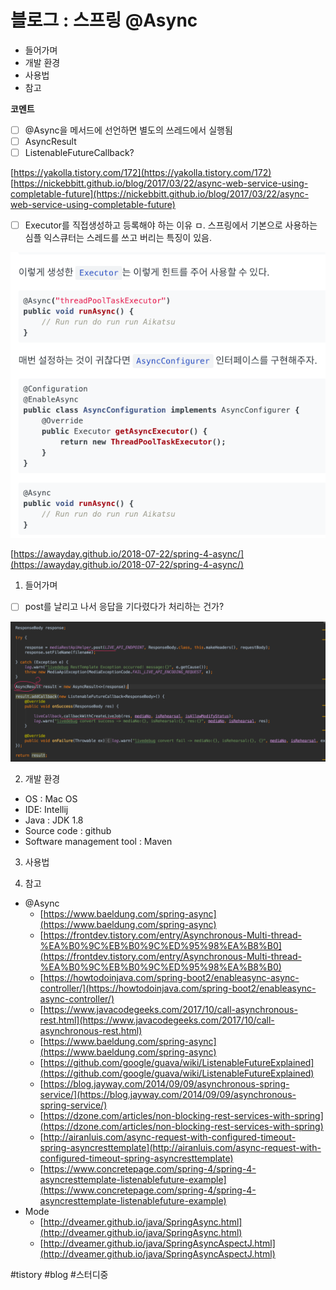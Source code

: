 # 블로그 : 스프링 @Async
* 들어가며
* 개발 환경
* 사용법
* 참고

**코멘트**
- [ ] @Async을 메서드에 선언하면 별도의 쓰레드에서 실행됨
- [ ] AsyncResult
- [ ] ListenableFutureCallback?

[https://yakolla.tistory.com/172](https://yakolla.tistory.com/172)
[https://nickebbitt.github.io/blog/2017/03/22/async-web-service-using-completable-future](https://nickebbitt.github.io/blog/2017/03/22/async-web-service-using-completable-future)

- [ ] Executor를 직접생성하고 등록해야 하는 이유
ㅁ. 스프링에서 기본으로 사용하는 심플 익스큐터는 스레드를 쓰고 버리는 특징이 있음.

![](%EB%B8%94%EB%A1%9C%EA%B7%B8%20%20%EC%8A%A4%ED%94%84%EB%A7%81%20@Async/image_2.png)

[https://awayday.github.io/2018-07-22/spring-4-async/](https://awayday.github.io/2018-07-22/spring-4-async/)

1. 들어가며

- [ ] post를 날리고 나서 응답을 기다렸다가 처리하는 건가?

![](%EB%B8%94%EB%A1%9C%EA%B7%B8%20%20%EC%8A%A4%ED%94%84%EB%A7%81%20@Async/3198CBBD-B7BC-4D2D-BA27-DF60388C4709.png)

2. 개발 환경

* OS : Mac OS
* IDE: Intellij
* Java : JDK 1.8
* Source code : github
* Software management tool : Maven

3. 사용법

4. 참고

* @Async
	* [https://www.baeldung.com/spring-async](https://www.baeldung.com/spring-async)
	* [https://frontdev.tistory.com/entry/Asynchronous-Multi-thread-%EA%B0%9C%EB%B0%9C%ED%95%98%EA%B8%B0](https://frontdev.tistory.com/entry/Asynchronous-Multi-thread-%EA%B0%9C%EB%B0%9C%ED%95%98%EA%B8%B0)
	* [https://howtodoinjava.com/spring-boot2/enableasync-async-controller/](https://howtodoinjava.com/spring-boot2/enableasync-async-controller/)
	* [https://www.javacodegeeks.com/2017/10/call-asynchronous-rest.html](https://www.javacodegeeks.com/2017/10/call-asynchronous-rest.html)
	* [https://www.baeldung.com/spring-async](https://www.baeldung.com/spring-async)
	* [https://github.com/google/guava/wiki/ListenableFutureExplained](https://github.com/google/guava/wiki/ListenableFutureExplained)
	* [https://blog.jayway.com/2014/09/09/asynchronous-spring-service/](https://blog.jayway.com/2014/09/09/asynchronous-spring-service/)
	* [https://dzone.com/articles/non-blocking-rest-services-with-spring](https://dzone.com/articles/non-blocking-rest-services-with-spring)
	* [http://airanluis.com/async-request-with-configured-timeout-spring-asyncresttemplate](http://airanluis.com/async-request-with-configured-timeout-spring-asyncresttemplate)
	* [https://www.concretepage.com/spring-4/spring-4-asyncresttemplate-listenablefuture-example](https://www.concretepage.com/spring-4/spring-4-asyncresttemplate-listenablefuture-example)
* Mode
	* [http://dveamer.github.io/java/SpringAsync.html](http://dveamer.github.io/java/SpringAsync.html)
	* [http://dveamer.github.io/java/SpringAsyncAspectJ.html](http://dveamer.github.io/java/SpringAsyncAspectJ.html)

#tistory #blog #스터디중